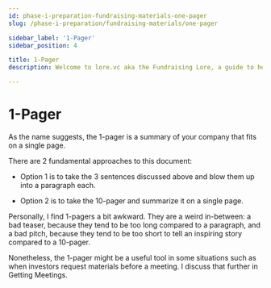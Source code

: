 ```yaml
---
id: phase-i-preparation-fundraising-materials-one-pager
slug: /phase-i-preparation/fundraising-materials/one-pager

sidebar_label: '1-Pager'
sidebar_position: 4

title: 1-Pager
description: Welcome to lore.vc aka the Fundraising Lore, a guide to help founder CEOs successfully raise early-stage VC financing from Silicon Valley investors

---
```


# 1-Pager

As the name suggests, the 1-pager is a summary of your company that fits on a single page. 

There are 2 fundamental approaches to this document:

* Option 1 is to take the 3 sentences discussed above and blow them up into a paragraph each. 

* Option 2 is to take the 10-pager and summarize it on a single page.

 Personally, I find 1-pagers a bit awkward. They are a weird in-between: a bad teaser, because they tend to be too long compared to a paragraph, and a bad pitch, because they tend to be too short to tell an inspiring story compared to a 10-pager. 

Nonetheless, the 1-pager might be a useful tool in some situations such as when investors request materials before a meeting. I discuss that further in Getting Meetings.